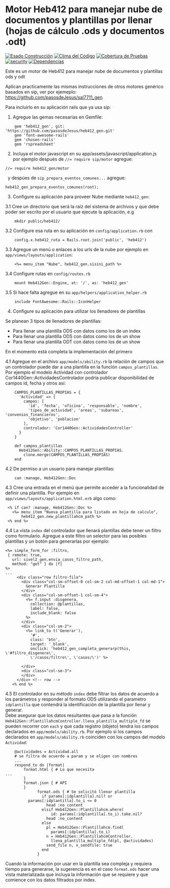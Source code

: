 # Motor Heb412 para manejar nube de documentos y plantillas por llenar (hojas de cálculo .ods y documentos .odt)
[![Esado Construcción](https://api.travis-ci.org/pasosdeJesus/heb412_gen.svg?branch=master)](https://travis-ci.org/pasosdeJesus/heb412_gen) [![Clima del Código](https://codeclimate.com/github/pasosdeJesus/heb412_gen/badges/gpa.svg)](https://codeclimate.com/github/pasosdeJesus/heb412_gen) [![Cobertura de Pruebas](https://codeclimate.com/github/pasosdeJesus/heb412_gen/badges/coverage.svg)](https://codeclimate.com/github/pasosdeJesus/heb412_gen) [![security](https://hakiri.io/github/pasosdeJesus/heb412_gen/master.svg)](https://hakiri.io/github/pasosdeJesus/heb412_gen/master) [![Dependencias](https://gemnasium.com/pasosdeJesus/heb412_gen.svg)](https://gemnasium.com/pasosdeJesus/heb412_gen) 

Este es un motor de Heb412 para manejar nube de documentos y plantillas ods y odt

Aplican practicamente las mismas instrucciones de otros motores genérico
basados en sip, ver por ejemeplo:
	https://github.com/pasosdeJesus/sal7711_gen

Para incluirlo en su aplicación rails que ya usa sip:
1. Agregue las gemas necesarias en Gemfile:
```
	gem 'heb412_gen', git: 'https://github.com/pasosdeJesus/heb412_gen.git'
	gem 'font-awesome-rails'
	gem 'chosen-rails'
	gem 'rspreadsheet'
```

2. Incluya el motor javascript en su app/assets/javascript/application.js
   por ejemplo después de ```//= require sip/motor``` agregue:
```
//= require heb412_gen/motor
```
   y despúes de ```sip_prepara_eventos_comunes...``` agregue:
```
heb412_gen_prepara_eventos_comunes(root);
```

3. Configure su aplicación para proveer Nube mediante ```heb412_gen```:

3.1 Cree un directorio que será la raíz del sistema de archivos y que
debe poder ser escrito por el usuario que ejecute la aplicación, e.g
```
	mkdir public/heb412/
```

3.2 Configure esa ruta en su aplicación en ```config/application.rb``` con
```
	config.x.heb412_ruta = Rails.root.join('public', 'heb412')
```

3.3 Agregue un menú o enlaces a los urls de la nube por ejemplo en
   ```app/views/layouts/application```:
```
	<%= menu_item "Nube", heb412_gen.sisini_path %>
```

3.4 Configure rutas en ```config/routes.rb```
```
	mount Heb412Gen::Engine, at: '/', as: 'heb412_gen'
```

3.5 Si hace falta agregue en su ```app/helpers/application_helper.rb```
```
	include FontAwesome::Rails::IconHelper 
```

4. Configure su aplicación para utilizar los llenadores de plantillas

Se planean 3 tipos de llenadores de plantillas:
- Para llenar una plantilla ODS con datos como los de un index
- Para llenar una plantilla ODS con datos como los de un show
- Para llenar una plantilla ODT con datos como los de un show

En el momento está completa la implementación del primero

4.1 Agregue en el archivo ```app/models/ability.rb``` la relación de campos 
   que un controlador puede dar a una plantilla en la función
   ```campos_plantillas```. Por ejemplo el modelo Actividad con controlador 
    Cor1440Gen::ActividadesControlador podría publicar disponibilidad
    de campos id, fecha y otros así:

```
    CAMPOS_PLANTILLAS_PROPIAS = {
      'Actividad' => { 
        campos: [
          'id', 'fecha', 'oficina', 'responsable', 'nombre', 
          'tipos_de_actividad', 'areas', 'subareas', 'convenios_financieros',
          'objetivo', 'poblacion'
        ],
        controlador: 'Cor1440Gen::ActividadesController'
      }
    }

    def campos_plantillas 
      Heb412Gen::Ability::CAMPOS_PLANTILLAS_PROPIAS.
        clone.merge(CAMPOS_PLANTILLAS_PROPIAS)
    end
```

4.2 De permiso a un usuario para manejar plantillas:
```
	can :manage, Heb412Gen::Doc
```

4.3 Cree una entrada en el menú que permite acceder a la funcionalidad
    de definir una plantilla. Por ejemplo en 
    ```app/views/layouts/application.html.erb```
    algo  como:
```
 <% if can? :manage, Heb412Gen::Doc %>
   <%= menu_item "Nueva plantilla para listado en hoja de calculo",   
       heb412_gen.new_plantillahcm_path %>
 <% end %>
```

4.4 La vista ```index``` del controlador que llenará plantillas debe tener un 
    filtro como formulario.  Agregue a este filtro un selector para las 
    posibles plantillas y un botón para generarlas por ejemplo:
 ```
<%= simple_form_for :filtro,
  { remote: true,
    url: sivel2_gen.envia_casos_filtro_path,
    method: "get" } do |f| 
%>
...
      <div class="row filtro-fila">
        <div class="col-sm-offset-0 col-sm-2 col-md-offset-1 col-md-1">
          Generar Plantilla
        </div>
        <div class="col-sm-offset-1 col-sm-4">
          <%= f.input :disgenera,
            collection: @plantillas,
            label: false,
            include_blank: false
          %>
        </div>
        <div class="col-sm-2">
          <%= link_to t('Generar'), 
            '#',
            class: 'btn', 
            target: '_blank', 
            onclick: 'heb412_gen_completa_generarp(this, \'#filtro_disgenera\',
            \'/casos/filtro\', \'casos/\')' %>

        </div>
        <div class="col-sm-3">
        </div>
      </div> <!-- row -->
    <% end %> 
```

4.5 El controlador en su método ```index``` debe filtrar los datos de acuerdo
    a los parámetros y responder al formato ODS utilizando el parametro
    ```idplantilla``` que contendrá la identificación de la plantilla por llenar
    y generar.  
    Debe asegurar que los datos resultantes que pasa a la función
    ```Heb412Gen::PlantillahcmController.llena_plantilla_multiple_fd```
    se pueden recorrer con ```each``` y que cada registro (objeto) tendra los 
    campos declarados en ```app/models/ability.rb```.
    Por ejemplo si los campos declarados en ```app/models/ability.rb``` 
    coinciden con los campos del modelo ```Actividad```:

```
	@actividades = Actividad.all
	# se filtra de acuerdo a param y se eligen con nombres
	...
	respond_to do |format|
		format.html { # Lo que necesita 
...
		}
		format.json { # API
		}
              format.ods { # Se solicitó llenar plantilla
                if params[:idplantilla].nil? or
		  params[:idplantilla].to_i <= 0
                  head :no_content 
                elsif Heb412Gen::Plantillahcm.where(
                    id: params[:idplantilla].to_i).take.nil?
                  head :no_content 
                else
                  pl = Heb412Gen::Plantillahcm.find(
                    params[:idplantilla].to_i)
                  n = Heb412Gen::PlantillahcmController.
                    llena_plantilla_multiple_fd(pl, @actividades)
                  send_file n, x_sendfile: true
                end
              }
```

  Cuando la información por usar en la plantilla sea compleja y requiera
  tiempo para generarse, la sugerencia es en el caso ```format.ods``` hacer una 
  vista materializada que incluya la información que  se requiere y 
  que comience con los datos filtrados por index.

